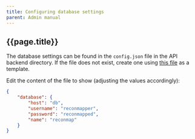 ```yaml
---
title: Configuring database settings
parent: Admin manual
---
```


## {{page.title}}

The database settings can be found in the `config.json` file in the API backend directory. If the file does not exist, create one using [this file](https://github.com/Reconmap/api-backend/blob/master/config-template.json) as a template.

Edit the content of the file to show (adjusting the values accordingly):

```json
{
	"database": {
		"host": "db",
		"username": "reconmapper",
		"password": "reconmapped",
		"name": "reconmap"
	}
}
```